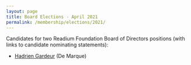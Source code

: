 ```yaml
---
layout: page
title: Board Elections - April 2021
permalink: /membership/elections/2021/
---
```


Candidates for two Readium Foundation Board of Directors positions (with links to candidate nominating statements):

* [Hadrien Gardeur](/membership/elections/2021/gardeur/) (De Marque)